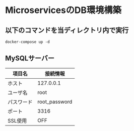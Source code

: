 # MicroservicesのDB環境構築

## 以下のコマンドを当ディレクトリ内で実行
```
docker-compose up -d
```

## MySQLサーバー

| 項目名     | 接続情報      |
|------------|---------------|
| ホスト     | 127.0.0.1     |
| ユーザ名   | root          |
| パスワード | root_password |
| ポート     | 3316          |
| SSL使用    | OFF           |
